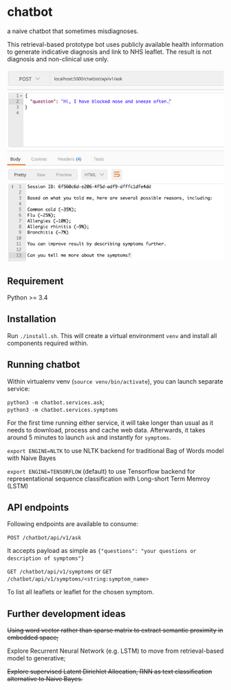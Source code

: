 # chatbot
a naive chatbot that sometimes misdiagnoses.

This retrieval-based prototype bot uses publicly available health information to generate indicative diagnosis and link to NHS leaflet. The result is not diagnosis and non-clinical use only.

![alt text](screenshots/example_cold.png "example common cold")

## Requirement
Python >= 3.4  

## Installation
Run `./install.sh`. This will create a virtual environment `venv` and install all components required within.

## Running chatbot
Within virtualenv venv (`source venv/bin/activate`), you can launch separate service:

`python3 -m chatbot.services.ask`;  
`python3 -m chatbot.services.symptoms`

For the first time running either service, it will take longer than usual as it needs to download, process and cache web data. Afterwards, it takes around 5 minutes to launch `ask` and instantly for `symptoms`.

`export ENGINE=NLTK` to use NLTK backend for traditional Bag of Words model with Naive Bayes  

`export ENGINE=TENSORFLOW` (default) to use Tensorflow backend for representational sequence classification with Long-short Term Memroy (LSTM)

## API endpoints
Following endpoints are available to consume:

`POST /chatbot/api/v1/ask`

It accepts payload as simple as `{"questions": "your questions or description of symptoms"}`  

`GET /chatbot/api/v1/symptoms` or
`GET /chatbot/api/v1/symptoms/<string:symptom_name>`

To list all leaflets or leaflet for the chosen symptom.

## Further development ideas
~~Using word vector rather than sparse matrix to extract semantic proximity in embedded space;~~

Explore Recurrent Neural Network (e.g. LSTM) to move from retrieval-based model to generative;

~~Explore supervised Latent Dirichlet Allocation, RNN as text classification alternative to Naive Bayes.~~
